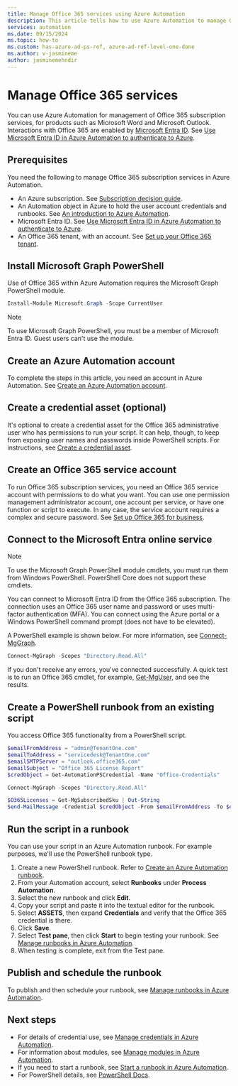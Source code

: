 ```yaml
---
title: Manage Office 365 services using Azure Automation
description: This article tells how to use Azure Automation to manage Office 365 subscription services.
services: automation
ms.date: 09/15/2024
ms.topic: how-to
ms.custom: has-azure-ad-ps-ref, azure-ad-ref-level-one-done
ms.author: v-jasmineme
author: jasminemehndir
---
```


# Manage Office 365 services

You can use Azure Automation for management of Office 365 subscription services, for products such as Microsoft Word and Microsoft Outlook. Interactions with Office 365 are enabled by [Microsoft Entra ID](../active-directory/fundamentals/active-directory-whatis.md). See [Use Microsoft Entra ID in Azure Automation to authenticate to Azure](automation-use-azure-ad.md).

## Prerequisites

You need the following to manage Office 365 subscription services in Azure Automation.

* An Azure subscription. See [Subscription decision guide](/azure/cloud-adoption-framework/decision-guides/subscriptions/).
* An Automation object in Azure to hold the user account credentials and runbooks. See [An introduction to Azure Automation](./automation-intro.md).
* Microsoft Entra ID. See [Use Microsoft Entra ID in Azure Automation to authenticate to Azure](automation-use-azure-ad.md).
* An Office 365 tenant, with an account. See [Set up your Office 365 tenant](/sharepoint/dev/spfx/set-up-your-developer-tenant).

## Install Microsoft Graph PowerShell

Use of Office 365 within Azure Automation requires the Microsoft Graph PowerShell module.

```powershell
Install-Module Microsoft.Graph -Scope CurrentUser
```

>[!NOTE]
>To use Microsoft Graph PowerShell, you must be a member of Microsoft Entra ID. Guest users can't use the module.

## Create an Azure Automation account

To complete the steps in this article, you need an account in Azure Automation. See [Create an Azure Automation account](./quickstarts/create-azure-automation-account-portal.md).
 
## Create a credential asset (optional)

It's optional to create a credential asset for the Office 365 administrative user who has permissions to run your script. It can help, though, to keep from exposing user names and passwords inside PowerShell scripts. For instructions, see [Create a credential asset](automation-use-azure-ad.md#create-a-credential-asset).

## Create an Office 365 service account

To run Office 365 subscription services, you need an Office 365 service account with permissions to do what you want. You can use one permission management administrator account, one account per service, or have one function or script to execute. In any case, the service account requires a complex and secure password. See [Set up Office 365 for business](/microsoft-365/admin/setup/setup).

<a name='connect-to-the-azure-ad-online-service'></a>

## Connect to the Microsoft Entra online service

>[!NOTE]
>To use the Microsoft Graph PowerShell module cmdlets, you must run them from Windows PowerShell. PowerShell Core does not support these cmdlets.

You can connect to Microsoft Entra ID from the Office 365 subscription. The connection uses an Office 365 user name and password or uses multi-factor authentication (MFA). You can connect using the Azure portal or a Windows PowerShell command prompt (does not have to be elevated).

A PowerShell example is shown below. For more information, see [Connect-MgGraph](/powershell/module/microsoft.graph.authentication/connect-mggraph).

```powershell
Connect-MgGraph -Scopes "Directory.Read.All"
```

If you don't receive any errors, you've connected successfully. A quick test is to run an Office 365 cmdlet, for example, [Get-MgUser](/powershell/module/microsoft.graph.users/get-mguser), and see the results.

## Create a PowerShell runbook from an existing script

You access Office 365 functionality from a PowerShell script.

```powershell
$emailFromAddress = "admin@TenantOne.com"
$emailToAddress = "servicedesk@TenantOne.com"
$emailSMTPServer = "outlook.office365.com"
$emailSubject = "Office 365 License Report"
$credObject = Get-AutomationPSCredential -Name "Office-Credentials"

Connect-MgGraph -Scopes "Directory.Read.All"

$O365Licenses = Get-MgSubscribedSku | Out-String
Send-MailMessage -Credential $credObject -From $emailFromAddress -To $emailToAddress -Subject $emailSubject -Body $O365Licenses -SmtpServer $emailSMTPServer -UseSSL
```

## Run the script in a runbook

You can use your script in an Azure Automation runbook. For example purposes, we'll use the PowerShell runbook type.

1. Create a new PowerShell runbook. Refer to [Create an Azure Automation runbook](./learn/powershell-runbook-managed-identity.md).
2. From your Automation account, select **Runbooks** under **Process Automation**.
3. Select the new runbook and click **Edit**.
4. Copy your script and paste it into the textual editor for the runbook.
5. Select **ASSETS**, then expand **Credentials** and verify that the Office 365 credential is there.
6. Click **Save**.
7. Select **Test pane**, then click **Start** to begin testing your runbook. See [Manage runbooks in Azure Automation](./manage-runbooks.md).
8. When testing is complete, exit from the Test pane.

## Publish and schedule the runbook

To publish and then schedule your runbook, see [Manage runbooks in Azure Automation](./manage-runbooks.md).

## Next steps

* For details of credential use, see [Manage credentials in Azure Automation](shared-resources/credentials.md).
* For information about modules, see [Manage modules in Azure Automation](shared-resources/modules.md).
* If you need to start a runbook, see [Start a runbook in Azure Automation](start-runbooks.md).
* For PowerShell details, see [PowerShell Docs](/powershell/scripting/overview).
